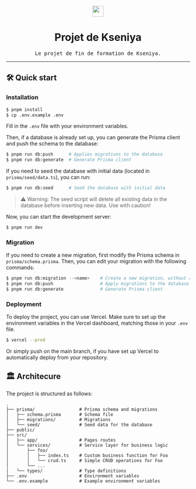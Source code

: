<!-- ![Finished project](https://img.shields.io/badge/status-finished-green) -->

<p align="center">
	<img src="https://skillicons.dev/icons?i=ts,next,tailwind,vercel" height="30" />
</p>

<!-- <p align="center">
	<img src="docs/logo.png" alt="Icon of the project" height="150"/>
</p> -->

# <div align="center">Projet de Kseniya</div>
<div align="center">
	<samp>Le projet de fin de formation de Kseniya.</samp>
</div>

<hr>

## 🛠️ Quick start

### Installation
```bash
$ pnpm install
$ cp .env.example .env
```
Fill in the `.env` file with your environment variables.

Then, if a database is already set up, you can generate the Prisma client and push the schema to the database:

```bash
$ pnpm run db:push		# Applies migrations to the database
$ pnpm run db:generate	# Generate Prisma client
```

If you need to seed the database with initial data (located in `prisma/seed/data.ts`), you can run:
```bash
$ pnpm run db:seed		# Seed the database with initial data
```
> ⚠ Warning: The seed script will delete all existing data in the database before inserting new data. Use with caution!

Now, you can start the development server:
```bash
$ pnpm run dev
```

### Migration
If you need to create a new migration, first modify the Prisma schema in `prisma/schema.prisma`. Then, you can edit your migration with the following commands:
```bash
$ pnpm run db:migration --<name>	# Create a new migration, without applying it
$ pnpm run db:push					# Apply migrations to the database
$ pnpm run db:generate				# Generate Prisma client
```

### Deployment
To deploy the project, you can use Vercel. Make sure to set up the environment variables in the Vercel dashboard, matching those in your `.env` file.

```bash
$ vercel --prod
```

Or simply push on the main branch, if you have set up Vercel to automatically deploy from your repository.


## 🏛️ Architecure
The project is structured as follows:
```
.
├── prisma/                 # Prisma schema and migrations
│   ├── schema.prisma       # Schema file
│   ├── migrations/         # Migrations
│   └── seed/               # Seed data for the database
├── public/                 
├── src/
│   ├── app/                # Pages routes
│   └── services/			# Service layer for business logic
│       ├── foo/            
│       │   ├── index.ts    # Custom business function for Foo
│       │   └── crud.ts     # Simple CRUD operations for Foo
│       └── ...            
|   └── types/              # Type definitions
├── .env                    # Environment variables
└── .env.example            # Example environment variables
```